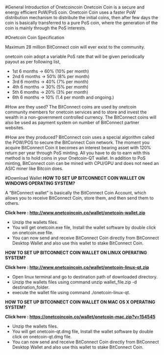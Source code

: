 #General Introduction of Onetcoincoin
Onetcoin Coin is a secure and energy efficient PoW/PoS coin. Onetcoin Coin uses a faster PoW distribution mechanism to distribute the initial coins, then after few days the coin is basically transferred to a pure PoS coin, where the generation of the coin is mainly through the PoS interests.

#Onetcoin Coin Specification

Maximum 28 million BitConnect coin will ever exist to the community.

onetcoin coin adopt a variable PoS rate that will be given periodically payout as per following list,
- 1st 6 months -> 60% (10% per month)
- 2nd 6 months -> 50% (8% per month)
- 3rd 6 months -> 40% (7% per month)
- 4th 6 months -> 30% (5% per month)
- 5th 6 months -> 20% (3% per month)
- 6th 6 months -> 10% (1.4 per month and ongoing.)

#How are they used?
The BitConnect coins are used by onetcoin community members for onetcoin services and to store and invest the wealth in a non-government controlled currency. The BitConnect coins will also be used  as payment system on number of BitConnect partner websites.

#How are they produced?
BitConnect coin uses a special algorithm called the POW/POS to secure the BitConnect Coin network. The moment you acquire BitConnect Coin it becomes an interest bearing asset with 120% return per year through PoS minting. All you have to do to earn with this method is to hold coins in your Onetcoin-QT wallet. In addition to PoS minting, BitConnect coin can be mined with CPU/GPU and does not need an ASIC miner like Bitcoin does.

#Download Wallet
<b>HOW TO SET UP BITCONNECT COIN WALLET ON WINDOWS OPERATING SYSTEM?</b>

A “BitConnect wallet” is basically the BitConnect Coin Account, which allows you to receive BitConnect Coin, store them, and then send them to others.

<b>Click here : http://www.onetcoincoin.co/wallet/onetcoin-wallet.zip</b>
- Unzip the wallets files.
- You will get onetcoin.exe file, Install the wallet software by double click on onetcoin.exe file.
- You can now send and receive BitConnect Coin directly from BitConnect Desktop Wallet and also use this wallet to stake BitConnect Coin.

<b> HOW TO SET UP BITCONNECT COIN WALLET ON LINUX OPERATING SYSTEM?</b> 

<b>Click here : http://www.onetcoincoin.co/wallet/onetcoin-linux-qt.zip</b>

- Open linux terminal and go to destination path of downloaded directory.
- Unzip the wallets files using command unzip wallet_file.zip -d destination_folder.
- execute the wallet file using command ./onetcoin-linux-qt.

<b>HOW TO SET UP BITCONNECT COIN WALLET ON MAC OS X OPERATING SYSTEM?</b>

<b>Click here : https://onetcoincoin.co/wallet/onetcoin-mac.zip?v=154545</b>

- Unzip the wallets files.
- You will get onetcoin-qt.dmg file, Install the wallet software by double click on onetcoin-qt.dmg file.
- You can now send and receive BitConnect Coin directly from BitConnect Desktop Wallet and also use this wallet to stake BitConnect   Coin.



